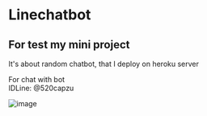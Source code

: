 # **Linechatbot**
## For test my mini project

It's about random chatbot, that I deploy on heroku server



For chat with bot <br>
IDLine: @520capzu

![image](https://user-images.githubusercontent.com/106146914/177139235-26dccdb1-706c-4975-a518-13bac7cf8b88.png)

